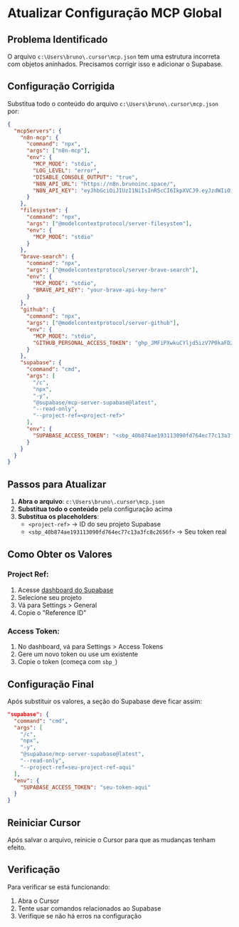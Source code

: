 # Atualizar Configuração MCP Global

## Problema Identificado

O arquivo `c:\Users\bruno\.cursor\mcp.json` tem uma estrutura incorreta com objetos aninhados. Precisamos corrigir isso e adicionar o Supabase.

## Configuração Corrigida

Substitua todo o conteúdo do arquivo `c:\Users\bruno\.cursor\mcp.json` por:

```json
{
  "mcpServers": {
    "n8n-mcp": {
      "command": "npx",
      "args": ["n8n-mcp"],
      "env": {
        "MCP_MODE": "stdio",
        "LOG_LEVEL": "error",
        "DISABLE_CONSOLE_OUTPUT": "true",
        "N8N_API_URL": "https://n8n.brunoinc.space/",
        "N8N_API_KEY": "eyJhbGciOiJIUzI1NiIsInR5cCI6IkpXVCJ9.eyJzdWIiOiJjZDk0MTllNy05NTdlLTRkOTMtYTdjNi02ZWQ4NWQ4MDUzMDIiLCJpc3MiOiJuOG4iLCJhdWQiOiJwdWJsaWMtYXBpIiwiaWF0IjoxNzUzNDU1NTE2fQ.FURDx6jTvYbIEu8fc-uJ8c-1zgKUqK36njK5mvan6vM"
      }
    },
    "filesystem": {
      "command": "npx",
      "args": ["@modelcontextprotocol/server-filesystem"],
      "env": {
        "MCP_MODE": "stdio"
      }
    },
    "brave-search": {
      "command": "npx",
      "args": ["@modelcontextprotocol/server-brave-search"],
      "env": {
        "MCP_MODE": "stdio",
        "BRAVE_API_KEY": "your-brave-api-key-here"
      }
    },
    "github": {
      "command": "npx",
      "args": ["@modelcontextprotocol/server-github"],
      "env": {
        "MCP_MODE": "stdio",
        "GITHUB_PERSONAL_ACCESS_TOKEN": "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"
      }
    },
    "supabase": {
      "command": "cmd",
      "args": [
        "/c",
        "npx",
        "-y",
        "@supabase/mcp-server-supabase@latest",
        "--read-only",
        "--project-ref=<project-ref>"
      ],
      "env": {
        "SUPABASE_ACCESS_TOKEN": "<sbp_40b874ae193113090fd764ec77c13a3fc8c2656f>"
      }
    }
  }
}
```

## Passos para Atualizar

1. **Abra o arquivo**: `c:\Users\bruno\.cursor\mcp.json`
2. **Substitua todo o conteúdo** pela configuração acima
3. **Substitua os placeholders**:
   - `<project-ref>` → ID do seu projeto Supabase
   - `<sbp_40b874ae193113090fd764ec77c13a3fc8c2656f>` → Seu token real

## Como Obter os Valores

### Project Ref:
1. Acesse [dashboard do Supabase](https://supabase.com/dashboard)
2. Selecione seu projeto
3. Vá para Settings > General
4. Copie o "Reference ID"

### Access Token:
1. No dashboard, vá para Settings > Access Tokens
2. Gere um novo token ou use um existente
3. Copie o token (começa com `sbp_`)

## Configuração Final

Após substituir os valores, a seção do Supabase deve ficar assim:

```json
"supabase": {
  "command": "cmd",
  "args": [
    "/c",
    "npx",
    "-y",
    "@supabase/mcp-server-supabase@latest",
    "--read-only",
    "--project-ref=seu-project-ref-aqui"
  ],
  "env": {
    "SUPABASE_ACCESS_TOKEN": "seu-token-aqui"
  }
}
```

## Reiniciar Cursor

Após salvar o arquivo, reinicie o Cursor para que as mudanças tenham efeito.

## Verificação

Para verificar se está funcionando:
1. Abra o Cursor
2. Tente usar comandos relacionados ao Supabase
3. Verifique se não há erros na configuração 